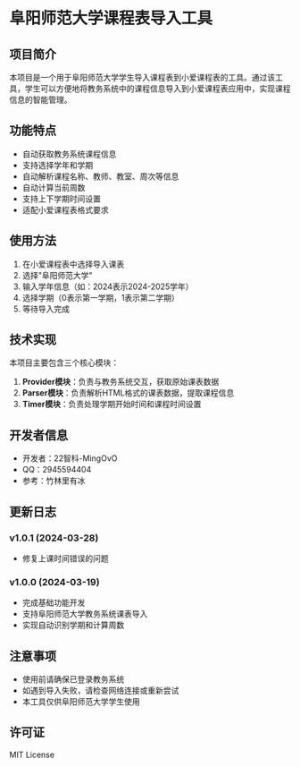 # 阜阳师范大学课程表导入工具

## 项目简介

本项目是一个用于阜阳师范大学学生导入课程表到小爱课程表的工具。通过该工具，学生可以方便地将教务系统中的课程信息导入到小爱课程表应用中，实现课程信息的智能管理。

## 功能特点

- 自动获取教务系统课程信息
- 支持选择学年和学期
- 自动解析课程名称、教师、教室、周次等信息
- 自动计算当前周数
- 支持上下学期时间设置
- 适配小爱课程表格式要求

## 使用方法

1. 在小爱课程表中选择导入课表
2. 选择"阜阳师范大学"
3. 输入学年信息（如：2024表示2024-2025学年）
4. 选择学期（0表示第一学期，1表示第二学期）
5. 等待导入完成

## 技术实现

本项目主要包含三个核心模块：

1. **Provider模块**：负责与教务系统交互，获取原始课表数据
2. **Parser模块**：负责解析HTML格式的课表数据，提取课程信息
3. **Timer模块**：负责处理学期开始时间和课程时间设置

## 开发者信息

- 开发者：22智科-MingOvO
- QQ：2945594404
- 参考：竹林里有冰

## 更新日志
### v1.0.1 (2024-03-28)
- 修复上课时间错误的问题

### v1.0.0 (2024-03-19)
- 完成基础功能开发
- 支持阜阳师范大学教务系统课表导入
- 实现自动识别学期和计算周数


## 注意事项

- 使用前请确保已登录教务系统
- 如遇到导入失败，请检查网络连接或重新尝试
- 本工具仅供阜阳师范大学学生使用

## 许可证

MIT License